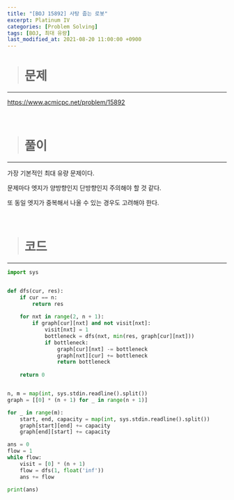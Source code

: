 ```yaml
---
title: "[BOJ 15892] 사탕 줍는 로봇"
excerpt: Platinum IV
categories: [Problem Solving]
tags: [BOJ, 최대 유량]
last_modified_at: 2021-08-20 11:00:00 +0900
---
```


> # 문제
---

[<u>https://www.acmicpc.net/problem/15892</u>](https://www.acmicpc.net/problem/15892)

<br>

> # 풀이
---

가장 기본적인 최대 유량 문제이다.

문제마다 엣지가 양방향인지 단방향인지 주의해야 할 것 같다.

또 동일 엣지가 중복해서 나올 수 있는 경우도 고려해야 한다.

<br>

> # 코드
---

```python
import sys


def dfs(cur, res):
    if cur == n:
        return res
    
    for nxt in range(2, n + 1):
        if graph[cur][nxt] and not visit[nxt]:
            visit[nxt] = 1
            bottleneck = dfs(nxt, min(res, graph[cur][nxt]))
            if bottleneck:
                graph[cur][nxt] -= bottleneck
                graph[nxt][cur] += bottleneck
                return bottleneck
    
    return 0


n, m = map(int, sys.stdin.readline().split())
graph = [[0] * (n + 1) for _ in range(n + 1)]

for _ in range(m):
    start, end, capacity = map(int, sys.stdin.readline().split())
    graph[start][end] += capacity
    graph[end][start] += capacity

ans = 0
flow = 1
while flow:
    visit = [0] * (n + 1)
    flow = dfs(1, float('inf'))
    ans += flow

print(ans)
```